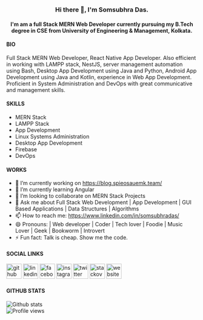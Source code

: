 <h3 align="center"> Hi there 👋, I'm Somsubhra Das. </h3>

<h4 align="center"> I'm am a full Stack MERN Web Developer currently pursuing my B.Tech degree in CSE from University of Engineering & Management, Kolkata. </h4>

#### BIO

Full Stack MERN Web Developer, React Native App Developer. Also efficient in working with LAMPP stack, NestJS, server management automation using Bash, Desktop App Development using Java and Python, Android App Development using Java and Kotlin, experience in Web App Development. Proficient in System Administration and DevOps with great communicative and management skills.

#### SKILLS

- MERN Stack
- LAMPP Stack
- App Development
- Linux Systems Administration
- Desktop App Development
- Firebase
- DevOps

#### WORKS

- 🔭 I’m currently working on https://blog.spieosauemk.team/
- 🌱 I’m currently learning Angular
- 👯 I’m looking to collaborate on MERN Stack Projects
- 💬 Ask me about Full Stack Web Development | App Development | GUI Based Applications | Data Structures | Algorithms
- 📫 How to reach me: https://www.linkedin.com/in/somsubhradas/
- 😄 Pronouns: | Web developer | Coder | Tech lover | Foodie | Music Lover | Geek | Bookworm | Introvert
- ⚡ Fun fact: Talk is cheap. Show me the code.

#### SOCIAL LINKS

<p align="center">

[<img src='https://cdn.jsdelivr.net/npm/simple-icons@3.0.1/icons/github.svg' alt='github' height='40'>](https://github.com/Somsubhra1) [<img src='https://cdn.jsdelivr.net/npm/simple-icons@3.0.1/icons/linkedin.svg' alt='linkedin' height='40'>](https://www.linkedin.com/in/somsubhradas/) [<img src='https://cdn.jsdelivr.net/npm/simple-icons@3.0.1/icons/facebook.svg' alt='facebook' height='40'>](https://www.facebook.com/S0msubhradas) [<img src='https://cdn.jsdelivr.net/npm/simple-icons@3.0.1/icons/instagram.svg' alt='instagram' height='40'>](https://www.instagram.com/somsubhra__das/) [<img src='https://cdn.jsdelivr.net/npm/simple-icons@3.0.1/icons/twitter.svg' alt='twitter' height='40'>](https://twitter.com/Somsubhra1CP) [<img src='https://cdn.jsdelivr.net/npm/simple-icons@3.0.1/icons/stackoverflow.svg' alt='stackoverflow' height='40'>](https://stackoverflow.com/users/10871274/somsubhra-das) [<img src='https://cdn.jsdelivr.net/npm/simple-icons@3.0.1/icons/icloud.svg' alt='website' height='40'>](http://blog.spieosauemk.team/)

</p>

#### GITHUB STATS

<p align="center">

![Github stats](https://github-readme-stats.vercel.app/api?username=Somsubhra1&show_icons=true)<br>
![Profile views](https://gpvc.arturio.dev/Somsubhra1)

</p>

